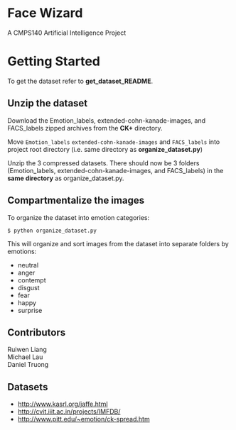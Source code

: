 # Face Wizard
A CMPS140 Artificial Intelligence Project
# Getting Started
To get the dataset refer to **get_dataset_README**.  

## Unzip the dataset
Download the Emotion_labels, extended-cohn-kanade-images, and FACS_labels zipped archives from the **CK+** directory.    

Move `Emotion_labels` `extended-cohn-kanade-images` and `FACS_labels` into project root directory (i.e. same directory as **organize_dataset.py**)  

Unzip the 3 compressed datasets. There should now be 3 folders (Emotion_labels, extended-cohn-kanade-images, and FACS_labels) in the **same directory** as organize_dataset.py.   

## Compartmentalize the images
To organize the dataset into emotion categories:

`$ python organize_dataset.py`

This will organize and sort images from the dataset into separate folders by emotions:
* neutral
* anger
* contempt
* disgust
* fear
* happy
* surprise

## Contributors
Ruiwen Liang  
Michael Lau  
Daniel Truong  

## Datasets
* http://www.kasrl.org/jaffe.html
* http://cvit.iiit.ac.in/projects/IMFDB/
* http://www.pitt.edu/~emotion/ck-spread.htm

